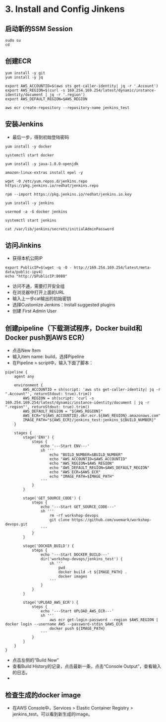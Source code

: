 
# 3. Install and Config Jinkens

## 启动新的SSM Session
```
sudo su
cd
```

## 创建ECR
```
yum install -y git
yum install -y jq

export AWS_ACCOUNTID=$(aws sts get-caller-identity| jq -r '.Account')
export AWS_REGION=$(curl -s 169.254.169.254/latest/dynamic/instance-identity/document | jq -r '.region')
export AWS_DEFAULT_REGION=$AWS_REGION

aws ecr create-repository --repository-name jenkins_test
```

## 安装Jenkins
- 最后一步，得到初始登陆密码
```
yum install -y docker

systemctl start docker

yum install -y java-1.8.0-openjdk

amazon-linux-extras install epel -y

wget -O /etc/yum.repos.d/jenkins.repo https://pkg.jenkins.io/redhat/jenkins.repo

rpm --import https://pkg.jenkins.io/redhat/jenkins.io.key

yum install -y jenkins

usermod -a -G docker jenkins

systemctl start jenkins

cat /var/lib/jenkins/secrets/initialAdminPassword
```

## 访问Jinkins
- 获得本机公网IP
```
export PublicIP=$(wget -q -O - http://169.254.169.254/latest/meta-data/public-ipv4)
echo "http://$PublicIP:8080"
```
- 访问不通，需要打开安全组
- 在浏览器中打开上面的URL
- 输入上一步cat输出的初始密钥
- 选择Customize Jenkins：Install suggested plugins
- 创建 First Admin User

## 创建pipeline（下载测试程序，Docker build和Docker push到AWS ECR）
- 点击New Item
- 输入item name: build，选择Pipeline
- 在Pipeline > script中，输入下面了脚本：
```
pipeline {
    agent any

    environment {
        AWS_ACCOUNTID = sh(script: 'aws sts get-caller-identity| jq -r ".Account"', returnStdout: true).trim()
        AWS_REGION = sh(script: 'curl -s 169.254.169.254/latest/dynamic/instance-identity/document | jq -r ".region"', returnStdout: true).trim()
        AWS_DEFAULT_REGION = "${AWS_REGION}"
        AWS_ECR="${AWS_ACCOUNTID}.dkr.ecr.${AWS_REGION}.amazonaws.com"
        IMAGE_PATH="${AWS_ECR}/jenkins_test:jenkins_${BUILD_NUMBER}"
    }

    stages {
        stage('ENV') {
            steps {
                echo '---Start ENV---'
                sh '''
                    echo "BUILD_NUMBER=$BUILD_NUMBER"
                    echo "AWS_ACCOUNTID=$AWS_ACCOUNTID"
                    echo "AWS_REGION=$AWS_REGION"
                    echo "AWS_DEFAULT_REGION=$AWS_DEFAULT_REGION"
                    echo "AWS_ECR=$AWS_ECR"
                    echo "IMAGE_PATH=$IMAGE_PATH"
                '''
            }
        }

        stage('GET_SOURCE_CODE') {
            steps {
                echo '---Start GET_SOURCE_CODE---'
                sh '''
                    rm -rf workshop-devops
                    git clone https://github.com/xuemark/workshop-devops.git
                '''
            }
        }
        
        stage('DOCKER_BUILD') {
            steps {
                echo '---Start DOCKER_BUILD---'
                dir('workshop-devops/jenkins_test') {
                    sh '''
                        pwd
                        docker build -t ${IMAGE_PATH} .
                        docker images
                    '''
                }
            }
        }        
        
        stage('UPLOAD_AWS_ECR') {
            steps {
                echo '---Start UPLOAD_AWS_ECR---'
                sh '''
                    aws ecr get-login-password --region $AWS_REGION | docker login --username AWS --password-stdin $AWS_ECR
                    docker push ${IMAGE_PATH}
                '''
            }
        }         
    }
}

```
- 点击左侧的“Build Now”
- 查看Build History的记录，点击最新一条，点击“Console Output”，查看输入的日志。
- 
## 检查生成的docker image
- 在AWS Console中，Services > Elastic Container Registry > jenkins_test，可以看到新生成的image。


